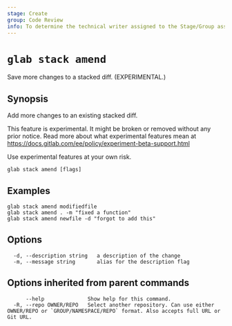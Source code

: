 ```yaml
---
stage: Create
group: Code Review
info: To determine the technical writer assigned to the Stage/Group associated with this page, see https://about.gitlab.com/handbook/product/ux/technical-writing/#assignments
---
```


<!--
This documentation is auto generated by a script.
Please do not edit this file directly. Run `make gen-docs` instead.
-->

# `glab stack amend`

Save more changes to a stacked diff. (EXPERIMENTAL.)

## Synopsis

Add more changes to an existing stacked diff.

This feature is experimental. It might be broken or removed without any prior notice.
Read more about what experimental features mean at
<https://docs.gitlab.com/ee/policy/experiment-beta-support.html>

Use experimental features at your own risk.

```plaintext
glab stack amend [flags]
```

## Examples

```plaintext
glab stack amend modifiedfile
glab stack amend . -m "fixed a function"
glab stack amend newfile -d "forgot to add this"
```

## Options

```plaintext
  -d, --description string   a description of the change
  -m, --message string       alias for the description flag
```

## Options inherited from parent commands

```plaintext
      --help              Show help for this command.
  -R, --repo OWNER/REPO   Select another repository. Can use either OWNER/REPO or `GROUP/NAMESPACE/REPO` format. Also accepts full URL or Git URL.
```
